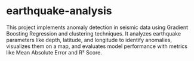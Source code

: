 # earthquake-analysis
This project implements anomaly detection in seismic data using Gradient Boosting Regression and clustering techniques. It analyzes earthquake parameters like depth, latitude, and longitude to identify anomalies, visualizes them on a map, and evaluates model performance with metrics like Mean Absolute Error and R² Score.
